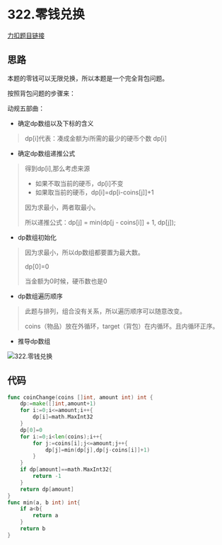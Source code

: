 # 322.零钱兑换

[力扣题目链接](https://leetcode-cn.com/problems/coin-change/)

## 思路

本题的零钱可以无限兑换，所以本题是一个完全背包问题。

按照背包问题的步骤来：

动规五部曲：

* 确定dp数组以及下标的含义

> dp[i]代表：凑成金额为i所需的最少的硬币个数 dp[i]

* 确定dp数组递推公式

> 得到dp[i],那么考虑来源
>
> * 如果不取当前的硬币，dp[i]不变
> * 如果取当前的硬币，dp[i]=dp[i-coins[j]]+1
>
> 因为求最小，两者取最小。
>
> 所以递推公式：dp[j] = min(dp[j - coins[i]] + 1, dp[j]);

* dp数组初始化

> 因为求最小，所以dp数组都要置为最大数。
>
> dp[0]=0
>
> 当金额为0时候，硬币数也是0

* dp数组遍历顺序

> 此题与排列，组合没有关系，所以遍历顺序可以随意改变。
>
> coins（物品）放在外循环，target（背包）在内循环。且内循环正序。

* 推导dp数组

![322.零钱兑换](https://cdn.jsdelivr.net/gh/baici1/image-host/newimg/20211009105316.jpeg)

## 代码

```go
func coinChange(coins []int, amount int) int {
    dp:=make([]int,amount+1)
    for i:=0;i<=amount;i++{
        dp[i]=math.MaxInt32
    }
    dp[0]=0
    for i:=0;i<len(coins);i++{
        for j:=coins[i];j<=amount;j++{
            dp[j]=min(dp[j],dp[j-coins[i]]+1)
        }
    }
    if dp[amount]==math.MaxInt32{
        return -1
    }
    return dp[amount]
}
func min(a, b int) int{
    if a<b{
        return a
    }
    return b
}
```

